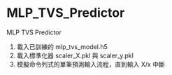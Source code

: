 # MLP_TVS_Predictor
MLP TVS Predictor
1. 載入已訓練的 mlp_tvs_model.h5
2. 載入標準化器 scaler_X.pkl 與 scaler_y.pkl
3. 模擬命令列式的單筆預測輸入流程，直到輸入 X/x 中斷
